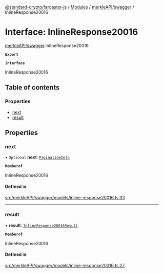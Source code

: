 [@standard-crypto/farcaster-js](../README.md) / [Modules](../modules.md) / [merkleAPI/swagger](../modules/merkleAPI_swagger.md) / InlineResponse20016

# Interface: InlineResponse20016

[merkleAPI/swagger](../modules/merkleAPI_swagger.md).InlineResponse20016

**`Export`**

**`Interface`**

InlineResponse20016

## Table of contents

### Properties

- [next](merkleAPI_swagger.InlineResponse20016.md#next)
- [result](merkleAPI_swagger.InlineResponse20016.md#result)

## Properties

### next

• `Optional` **next**: [`PaginationInfo`](merkleAPI_swagger.PaginationInfo.md)

**`Memberof`**

InlineResponse20016

#### Defined in

[src/merkleAPI/swagger/models/inline-response20016.ts:33](https://github.com/standard-crypto/farcaster-js/blob/main/src/merkleAPI/swagger/models/inline-response20016.ts#L33)

___

### result

• **result**: [`InlineResponse20016Result`](merkleAPI_swagger.InlineResponse20016Result.md)

**`Memberof`**

InlineResponse20016

#### Defined in

[src/merkleAPI/swagger/models/inline-response20016.ts:27](https://github.com/standard-crypto/farcaster-js/blob/main/src/merkleAPI/swagger/models/inline-response20016.ts#L27)
